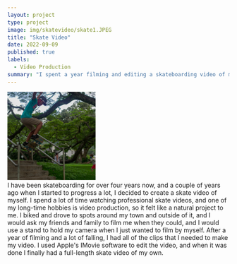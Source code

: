 ```yaml
---
layout: project
type: project
image: img/skatevideo/skate1.JPEG
title: "Skate Video"
date: 2022-09-09
published: true
labels:
  - Video Production
summary: "I spent a year filming and editing a skateboarding video of myself with the help of my friends and family who helped to film me."
---
```


<div class="text-center p-4">
  <img width="200px" src="../img/skatevideo/skate2.JPEG" class="img-thumbnail" >
</div>
I have been skateboarding for over four years now, and a couple of years ago when I started to progress a lot, I decided to create a skate video of myself. I spend a lot of time watching professional skate videos, and one of my long-time hobbies is video production, so it felt like a natural project to me. I biked and drove to spots around my town and outside of it, and I would ask my friends and family to film me when they could, and I would use a stand to hold my camera when I just wanted to film by myself. After a year of filming and a lot of falling, I had all of the clips that I needed to make my video. I used Apple's IMovie software to edit the video, and when it was done I finally had a full-length skate video of my own. 
